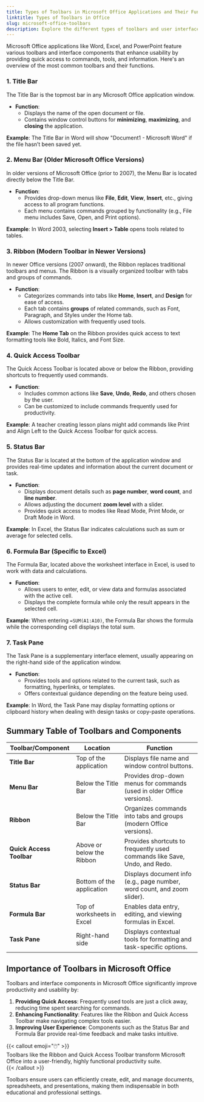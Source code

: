 ```yaml
---
title: Types of Toolbars in Microsoft Office Applications and Their Functions  
linktitle: Types of Toolbars in Office  
slug: microsoft-office-toolbars  
description: Explore the different types of toolbars and user interface components in Microsoft Office applications, such as the Ribbon, Title Bar, and Status Bar, along with their functions.  
---
```



Microsoft Office applications like Word, Excel, and PowerPoint feature various toolbars and interface components that enhance usability by providing quick access to commands, tools, and information. Here's an overview of the most common toolbars and their functions.


### 1. **Title Bar**  

The Title Bar is the topmost bar in any Microsoft Office application window.  

- **Function**:  
  - Displays the name of the open document or file.  
  - Contains window control buttons for **minimizing**, **maximizing**, and **closing** the application.  

**Example**: The Title Bar in Word will show "Document1 - Microsoft Word" if the file hasn’t been saved yet.  


### 2. **Menu Bar** (Older Microsoft Office Versions)  

In older versions of Microsoft Office (prior to 2007), the Menu Bar is located directly below the Title Bar.  

- **Function**:  
  - Provides drop-down menus like **File**, **Edit**, **View**, **Insert**, etc., giving access to all program functions.  
  - Each menu contains commands grouped by functionality (e.g., File menu includes Save, Open, and Print options).  

**Example**: In Word 2003, selecting **Insert > Table** opens tools related to tables.  


### 3. **Ribbon** (Modern Toolbar in Newer Versions)  

In newer Office versions (2007 onward), the Ribbon replaces traditional toolbars and menus. The Ribbon is a visually organized toolbar with tabs and groups of commands.  

- **Function**:  
  - Categorizes commands into tabs like **Home**, **Insert**, and **Design** for ease of access.  
  - Each tab contains **groups** of related commands, such as Font, Paragraph, and Styles under the Home tab.  
  - Allows customization with frequently used tools.  

**Example**: The **Home Tab** on the Ribbon provides quick access to text formatting tools like Bold, Italics, and Font Size.  


### 4. **Quick Access Toolbar**  

The Quick Access Toolbar is located above or below the Ribbon, providing shortcuts to frequently used commands.  

- **Function**:  
  - Includes common actions like **Save**, **Undo**, **Redo**, and others chosen by the user.  
  - Can be customized to include commands frequently used for productivity.  

**Example**: A teacher creating lesson plans might add commands like Print and Align Left to the Quick Access Toolbar for quick access.  


### 5. **Status Bar**  

The Status Bar is located at the bottom of the application window and provides real-time updates and information about the current document or task.  

- **Function**:  
  - Displays document details such as **page number**, **word count**, and **line number**.  
  - Allows adjusting the document **zoom level** with a slider.  
  - Provides quick access to modes like Read Mode, Print Mode, or Draft Mode in Word.  

**Example**: In Excel, the Status Bar indicates calculations such as sum or average for selected cells.  


### 6. **Formula Bar** (Specific to Excel)  

The Formula Bar, located above the worksheet interface in Excel, is used to work with data and calculations.  

- **Function**:  
  - Allows users to enter, edit, or view data and formulas associated with the active cell.  
  - Displays the complete formula while only the result appears in the selected cell.  

**Example**: When entering `=SUM(A1:A10)`, the Formula Bar shows the formula while the corresponding cell displays the total sum.  


### 7. **Task Pane**  

The Task Pane is a supplementary interface element, usually appearing on the right-hand side of the application window.  

- **Function**:  
  - Provides tools and options related to the current task, such as formatting, hyperlinks, or templates.  
  - Offers contextual guidance depending on the feature being used.  

**Example**: In Word, the Task Pane may display formatting options or clipboard history when dealing with design tasks or copy-paste operations.  


## Summary Table of Toolbars and Components  

| **Toolbar/Component** | **Location**              | **Function**                                                                 |  
|------------------------|---------------------------|------------------------------------------------------------------------------|  
| **Title Bar**          | Top of the application    | Displays file name and window control buttons.                              |  
| **Menu Bar**           | Below the Title Bar       | Provides drop-down menus for commands (used in older Office versions).       |  
| **Ribbon**             | Below the Title Bar       | Organizes commands into tabs and groups (modern Office versions).            |  
| **Quick Access Toolbar** | Above or below the Ribbon | Provides shortcuts to frequently used commands like Save, Undo, and Redo.   |  
| **Status Bar**         | Bottom of the application | Displays document info (e.g., page number, word count, and zoom slider).     |  
| **Formula Bar**        | Top of worksheets in Excel | Enables data entry, editing, and viewing formulas in Excel.                 |  
| **Task Pane**          | Right-hand side           | Displays contextual tools for formatting and task-specific options.          |  


## Importance of Toolbars in Microsoft Office  

Toolbars and interface components in Microsoft Office significantly improve productivity and usability by:  

1. **Providing Quick Access**: Frequently used tools are just a click away, reducing time spent searching for commands.  
2. **Enhancing Functionality**: Features like the Ribbon and Quick Access Toolbar make navigating complex tools easier.  
3. **Improving User Experience**: Components such as the Status Bar and Formula Bar provide real-time feedback and make tasks intuitive.  

{{< callout emoji="🖱️" >}}  
Toolbars like the Ribbon and Quick Access Toolbar transform Microsoft Office into a user-friendly, highly functional productivity suite.  
{{< /callout >}}  

Toolbars ensure users can efficiently create, edit, and manage documents, spreadsheets, and presentations, making them indispensable in both educational and professional settings.